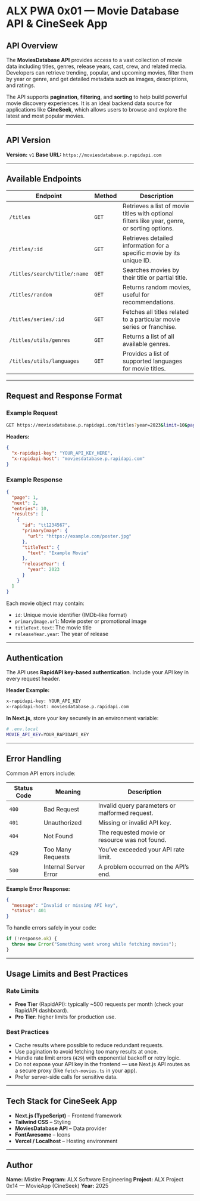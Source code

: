 
# ALX PWA 0x01 — Movie Database API & CineSeek App

## API Overview

The **MoviesDatabase API** provides access to a vast collection of movie data including titles, genres, release years, cast, crew, and related media. Developers can retrieve trending, popular, and upcoming movies, filter them by year or genre, and get detailed metadata such as images, descriptions, and ratings.

The API supports **pagination**, **filtering**, and **sorting** to help build powerful movie discovery experiences.
It is an ideal backend data source for applications like **CineSeek**, which allows users to browse and explore the latest and most popular movies.

---

## API Version

**Version:** `v1`
**Base URL:** `https://moviesdatabase.p.rapidapi.com`

---

## Available Endpoints

| Endpoint                     | Method | Description                                                                                  |
| ---------------------------- | ------ | -------------------------------------------------------------------------------------------- |
| `/titles`                    | `GET`  | Retrieves a list of movie titles with optional filters like year, genre, or sorting options. |
| `/titles/:id`                | `GET`  | Retrieves detailed information for a specific movie by its unique ID.                        |
| `/titles/search/title/:name` | `GET`  | Searches movies by their title or partial title.                                             |
| `/titles/random`             | `GET`  | Returns random movies, useful for recommendations.                                           |
| `/titles/series/:id`         | `GET`  | Fetches all titles related to a particular movie series or franchise.                        |
| `/titles/utils/genres`       | `GET`  | Returns a list of all available genres.                                                      |
| `/titles/utils/languages`    | `GET`  | Provides a list of supported languages for movie titles.                                     |

---

## Request and Response Format

### Example Request

```bash
GET https://moviesdatabase.p.rapidapi.com/titles?year=2023&limit=10&page=1
```

**Headers:**

```json
{
  "x-rapidapi-key": "YOUR_API_KEY_HERE",
  "x-rapidapi-host": "moviesdatabase.p.rapidapi.com"
}
```

### Example Response

```json
{
  "page": 1,
  "next": 2,
  "entries": 10,
  "results": [
    {
      "id": "tt1234567",
      "primaryImage": {
        "url": "https://example.com/poster.jpg"
      },
      "titleText": {
        "text": "Example Movie"
      },
      "releaseYear": {
        "year": 2023
      }
    }
  ]
}
```

Each movie object may contain:

* `id`: Unique movie identifier (IMDb-like format)
* `primaryImage.url`: Movie poster or promotional image
* `titleText.text`: The movie title
* `releaseYear.year`: The year of release

---

## Authentication

The API uses **RapidAPI key-based authentication**.
Include your API key in every request header.

**Header Example:**

```bash
x-rapidapi-key: YOUR_API_KEY
x-rapidapi-host: moviesdatabase.p.rapidapi.com
```

**In Next.js**, store your key securely in an environment variable:

```bash
# .env.local
MOVIE_API_KEY=YOUR_RAPIDAPI_KEY
```

---

## Error Handling

Common API errors include:

| Status Code | Meaning               | Description                                    |
| ----------- | --------------------- | ---------------------------------------------- |
| `400`       | Bad Request           | Invalid query parameters or malformed request. |
| `401`       | Unauthorized          | Missing or invalid API key.                    |
| `404`       | Not Found             | The requested movie or resource was not found. |
| `429`       | Too Many Requests     | You’ve exceeded your API rate limit.           |
| `500`       | Internal Server Error | A problem occurred on the API’s end.           |

**Example Error Response:**

```json
{
  "message": "Invalid or missing API key",
  "status": 401
}
```

To handle errors safely in your code:

```typescript
if (!response.ok) {
  throw new Error("Something went wrong while fetching movies");
}
```

---

## Usage Limits and Best Practices

### Rate Limits

* **Free Tier** (RapidAPI): typically ~500 requests per month (check your RapidAPI dashboard).
* **Pro Tier**: higher limits for production use.

### Best Practices

* Cache results where possible to reduce redundant requests.
* Use pagination to avoid fetching too many results at once.
* Handle rate limit errors (`429`) with exponential backoff or retry logic.
* Do not expose your API key in the frontend — use Next.js API routes as a secure proxy (like `fetch-movies.ts` in your app).
* Prefer server-side calls for sensitive data.

---

## Tech Stack for CineSeek App

* **Next.js (TypeScript)** – Frontend framework
* **Tailwind CSS** – Styling
* **MoviesDatabase API** – Data provider
* **FontAwesome** – Icons
* **Vercel / Localhost** – Hosting environment

---

## Author

**Name:** Mistire
**Program:** ALX Software Engineering
**Project:** ALX Project 0x14 — MovieApp (CineSeek)
**Year:** 2025

---

